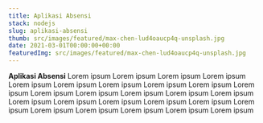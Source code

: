 ```yaml
---
title: Aplikasi Absensi
stack: nodejs
slug: aplikasi-absensi
thumb: src/images/featured/max-chen-lud4oaucp4q-unsplash.jpg
date: 2021-03-01T00:00:00+00:00
featuredImg: src/images/featured/max-chen-lud4oaucp4q-unsplash.jpg
---
```


**Aplikasi Absensi**
Lorem ipsum Lorem ipsum Lorem ipsum Lorem ipsum Lorem ipsum Lorem ipsum Lorem ipsum Lorem ipsum Lorem ipsum Lorem ipsum Lorem ipsum Lorem ipsum Lorem ipsum Lorem ipsum Lorem ipsum Lorem ipsum Lorem ipsum Lorem ipsum Lorem ipsum Lorem ipsum Lorem ipsum Lorem ipsum Lorem ipsum Lorem ipsum Lorem ipsum Lorem ipsum
